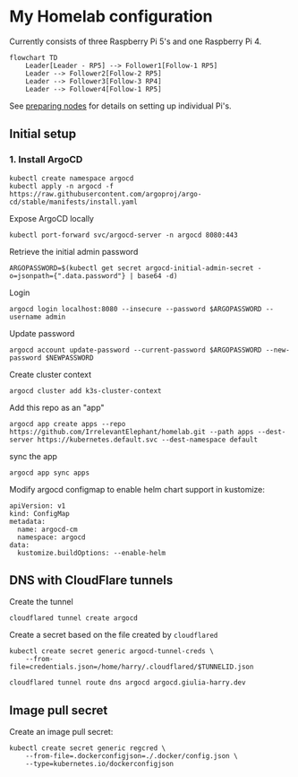 # My Homelab configuration

Currently consists of three Raspberry Pi 5's and one Raspberry Pi 4.

```mermaid
flowchart TD
    Leader[Leader - RP5] --> Follower1[Follow-1 RP5]
    Leader --> Follower2[Follow-2 RP5]
    Leader --> Follower3[Follow-3 RP4]
    Leader --> Follower4[Follow-1 RP5]
```

See [preparing nodes](./docs/preparing-nodes.md) for details on setting up individual Pi's.

## Initial setup

### 1. Install ArgoCD

```shell
kubectl create namespace argocd
kubectl apply -n argocd -f https://raw.githubusercontent.com/argoproj/argo-cd/stable/manifests/install.yaml
```

Expose ArgoCD locally

```shell
kubectl port-forward svc/argocd-server -n argocd 8080:443
```

Retrieve the initial admin password

```shell
ARGOPASSWORD=$(kubectl get secret argocd-initial-admin-secret -o=jsonpath={".data.password"} | base64 -d)
```

Login

```shell
argocd login localhost:8080 --insecure --password $ARGOPASSWORD --username admin
```

Update password

```shell
argocd account update-password --current-password $ARGOPASSWORD --new-password $NEWPASSWORD
```

Create cluster context

```shell
argocd cluster add k3s-cluster-context
```

Add this repo as an "app"

```shell
argocd app create apps --repo https://github.com/IrrelevantElephant/homelab.git --path apps --dest-server https://kubernetes.default.svc --dest-namespace default
```

sync the app

```shell
argocd app sync apps
```

Modify argocd configmap to enable helm chart support in kustomize:

```
apiVersion: v1
kind: ConfigMap
metadata:
  name: argocd-cm
  namespace: argocd
data:
  kustomize.buildOptions: --enable-helm
```

## DNS with CloudFlare tunnels

Create the tunnel

```shell
cloudflared tunnel create argocd
```

Create a secret based on the file created by `cloudflared`
```shell
kubectl create secret generic argocd-tunnel-creds \
	--from-file=credentials.json=/home/harry/.cloudflared/$TUNNELID.json
```

```shell
cloudflared tunnel route dns argocd argocd.giulia-harry.dev
```

## Image pull secret

Create an image pull secret:

```shell
kubectl create secret generic regcred \
    --from-file=.dockerconfigjson=./.docker/config.json \
    --type=kubernetes.io/dockerconfigjson
```
